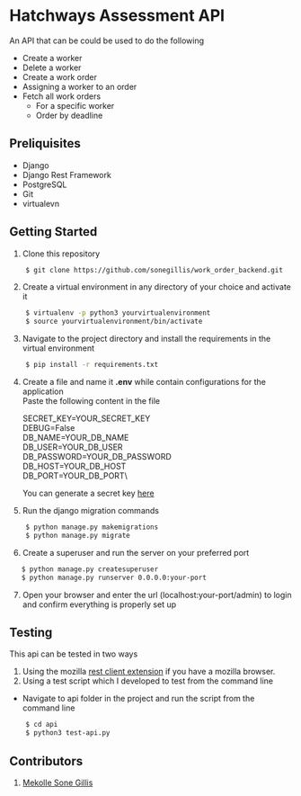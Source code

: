 # Hatchways Assessment API
An API that can be could be used to do the following
- Create a worker
- Delete a worker
- Create a work order
- Assigning a worker to an order
- Fetch all work orders
    * For a specific worker
    * Order by deadline
  
## Preliquisites
- Django
- Django Rest Framework
- PostgreSQL
- Git
- virtualevn

## Getting Started
1. Clone this repository
```bash 
    $ git clone https://github.com/sonegillis/work_order_backend.git
```
2. Create a virtual environment in any directory of your choice and activate it
```bash
    $ virtualenv -p python3 yourvirtualenvironment
    $ source yourvirtualenvironment/bin/activate
```
3. Navigate to the project directory and install the requirements in the virtual environment
```bash
    $ pip install -r requirements.txt
```
4. Create a file and name it **.env** while contain configurations for the application\
   Paste the following content in the file
   
      SECRET_KEY=YOUR_SECRET_KEY\
      DEBUG=False\
      DB_NAME=YOUR_DB_NAME\
      DB_USER=YOUR_DB_USER\
      DB_PASSWORD=YOUR_DB_PASSWORD\
      DB_HOST=YOUR_DB_HOST\
      DB_PORT=YOUR_DB_PORT\
     
   You can generate a secret key [here](https://www.miniwebtool.com/django-secret-key-generator/)
   
5. Run the django migration commands
```bash
    $ python manage.py makemigrations
    $ python manage.py migrate
```
6. Create a superuser and run the server on your preferred port
 ```bash
    $ python manage.py createsuperuser
    $ python manage.py runserver 0.0.0.0:your-port
 ```
 
7. Open your browser and enter the url (localhost:your-port/admin) to login and confirm everything is properly set up

## Testing
This api can be tested in two ways
1. Using the mozilla [rest client extension](https://addons.mozilla.org/en-US/firefox/addon/restclient/) if you have a mozilla        browser.
2. Using a test script which I developed to test from the command line
  - Navigate to api folder in the project and run the script from the command line
  ```bash
      $ cd api
      $ python3 test-api.py
   ```
   
 ## Contributors
 1. [Mekolle Sone Gillis](https://www.githubb.com/sonegillis)
   
   
  
